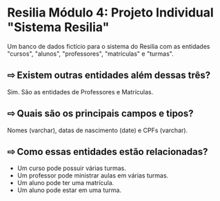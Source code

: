 # Resilia Módulo 4: Projeto Individual "Sistema Resilia"
Um banco de dados fictício para o sistema do Resilia com as entidades "cursos", "alunos", "professores", "matrículas" e "turmas".

## ⇨ Existem outras entidades além dessas três?
Sim. São as entidades de Professores e Matrículas.

## ⇨ Quais são os principais campos e tipos?
Nomes (varchar), datas de nascimento (date) e CPFs (varchar).

## ⇨ Como essas entidades estão relacionadas?
* Um curso pode possuir várias turmas.
* Um professor pode ministrar aulas em várias turmas.
* Um aluno pode ter uma matrícula.
* Um aluno pode estar em uma turma.
